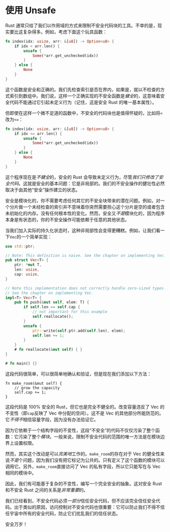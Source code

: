 # 使用 Unsafe

Rust 通常只给了我们以作用域的方式来限制不安全代码块的工具。不幸的是，现实要比这复杂得多。例如，考虑下面这个玩具函数：

```rust
fn index(idx: usize, arr: &[u8]) -> Option<u8> {
    if idx < arr.len() {
        unsafe {
            Some(*arr.get_unchecked(idx))
        }
    } else {
        None
    }
}
```

这个函数是安全和正确的。我们先检查索引是否在界内，如果是，就以不检查的方式索引到数组中。我们说，这样一个正确实现的不安全函数是*健全*的，这意味着安全代码不能通过它引起未定义行为（记住，这是安全 Rust 的唯一基本属性）。

但即使在这样一个微不足道的函数中，不安全的代码块也是值得怀疑的，比如将`<`改为`<=`：

```rust
fn index(idx: usize, arr: &[u8]) -> Option<u8> {
    if idx <= arr.len() {
        unsafe {
            Some(*arr.get_unchecked(idx))
        }
    } else {
        None
    }
}
```

这个程序现在是*不健全*的，安全的 Rust 会导致未定义行为，尽管*我们只修改了安全代码*。这就是安全的基本问题：它是非局部的。我们的不安全操作的健壮性必然取决于由其他“安全”操作建立的状态。

安全是模块化的，你不需要考虑任何其它的不安全块带来的潜在问题。例如，对一个分片做一个未经检查的索引并不意味着你突然需要担心这个分片是空的或者包含未初始化的内存。没有任何根本性的变化。然而，安全又*不是*模块化的，因为程序本身是有状态的，你的不安全操作可能依赖于任意的其他状态。

当我们加入实际的持久化状态时，这种非局部性会变得更糟糕。例如，让我们看一下`Vec`的一个简单实现：

```rust
use std::ptr;

// Note: This definition is naive. See the chapter on implementing Vec.
pub struct Vec<T> {
    ptr: *mut T,
    len: usize,
    cap: usize,
}

// Note this implementation does not correctly handle zero-sized types.
// See the chapter on implementing Vec.
impl<T> Vec<T> {
    pub fn push(&mut self, elem: T) {
        if self.len == self.cap {
            // not important for this example
            self.reallocate();
        }
        unsafe {
            ptr::write(self.ptr.add(self.len), elem);
            self.len += 1;
        }
    }
    # fn reallocate(&mut self) { }
}

# fn main() {}
```

这段代码很简单，可以很简单地确认和验证，但是现在我们添加以下方法：

<!-- ignore: simplified code -->
```rust,ignore
fn make_room(&mut self) {
    // grow the capacity
    self.cap += 1;
}
```

这段代码是 100% 安全的 Rust，但它也是完全不健全的。改变容量违反了 Vec 的不变性（即`cap`反映了 Vec 中分配的空间）。这不是 Vec 的其他部分所能防范的。它*不得不*相信容量字段，因为没有办法验证它。

因为它依赖于一个结构字段的不变性，这段“不安全”的代码不仅仅污染了整个函数：它污染了整个*模块*。一般来说，限制不安全代码的范围的唯一方法是在模块边界上设置权限。

然而，其实这个改动是可以*完美地*工作的。`make_room`的存在对于 Vec 的健全性来说*不是*个问题，因为我们没有把它标记为公共的。只有定义了这个函数的模块可以调用它。另外，`make_room`直接访问了 Vec 的私有字段，所以它只能写在与 Vec 相同的模块中。

因此，我们有可能基于复杂的不变性，编写一个完全安全的抽象。这对安全 Rust 和不安全 Rust 之间的关系是*非常重要*的。

我们已经看到，不安全代码必须*一部分*信任安全代码，但不应该完全信任安全代码。出于类似的原因，访问控制对不安全代码也很重要：它可以防止我们不得不信任宇宙中所有的安全代码，防止它们扰乱我们的信任状态。

安全万岁！
